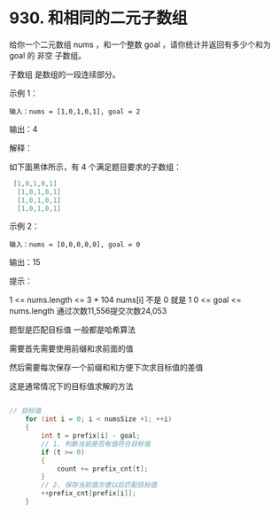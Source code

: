 # 930. 和相同的二元子数组


  给你一个二元数组 nums ，和一个整数 goal ，请你统计并返回有多少个和为 goal 的 非空 子数组。
  
  子数组 是数组的一段连续部分。
  
   
  
  示例 1：
  
```  
输入：nums = [1,0,1,0,1], goal = 2

```
  
  输出：4
  
  解释：
  
  如下面黑体所示，有 4 个满足题目要求的子数组：
 
 
```c 
 [1,0,1,0,1]
  [1,0,1,0,1]
  [1,0,1,0,1]
  [1,0,1,0,1] 
```
 
  示例 2：
  
```  
输入：nums = [0,0,0,0,0], goal = 0

```
  
  
  输出：15
   
  
  提示：
  
  1 <= nums.length <= 3 * 104
  nums[i] 不是 0 就是 1
  0 <= goal <= nums.length
  通过次数11,556提交次数24,053
  
  
  
  
题型是匹配目标值 一般都是哈希算法


需要首先需要使用前缀和求前面的值


然后需要每次保存一个前缀和和方便下次求目标值的差值

这是通常情况下的目标值求解的方法


```c 

// 目标值
    for (int i = 0; i < numsSize +1; ++i)
    {
        int t = prefix[i] - goal;
        // 1. 判断当前是否有值符合目标值
        if (t >= 0)
        {
            count += prefix_cnt[t];
        }
        // 2. 保存当前值方便以后匹配目标值
        ++prefix_cnt[prefix[i]];
    }


```






